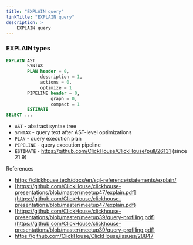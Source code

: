 ```yaml
---
title: "EXPLAIN query"
linkTitle: "EXPLAIN query"
description: >
    EXPLAIN query
---
```


### EXPLAIN types

```sql
EXPLAIN AST
        SYNTAX
        PLAN header = 0,
             description = 1,
             actions = 0,
             optimize = 1
        PIPELINE header = 0,
                 graph = 0,
                 compact = 1
        ESTIMATE
SELECT ...
```

* `AST` - abstract syntax tree
* `SYNTAX` - query text after AST-level optimizations
* `PLAN` - query execution plan
* `PIPELINE` - query execution pipeline
* `ESTIMATE` - https://github.com/ClickHouse/ClickHouse/pull/26131 (since 21.9)


References
* https://clickhouse.tech/docs/en/sql-reference/statements/explain/
* [https://github.com/ClickHouse/clickhouse-presentations/blob/master/meetup47/explain.pdf](https://github.com/ClickHouse/clickhouse-presentations/blob/master/meetup47/explain.pdf)
* [https://github.com/ClickHouse/clickhouse-presentations/blob/master/meetup39/query-profiling.pdf](https://github.com/ClickHouse/clickhouse-presentations/blob/master/meetup39/query-profiling.pdf)
* https://github.com/ClickHouse/ClickHouse/issues/28847
